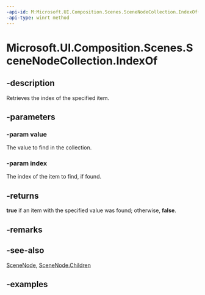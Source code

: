 ```yaml
---
-api-id: M:Microsoft.UI.Composition.Scenes.SceneNodeCollection.IndexOf(Microsoft.UI.Composition.Scenes.SceneNode,System.UInt32@)
-api-type: winrt method
---
```


<!-- Method syntax.
public bool SceneNodeCollection.IndexOf(SceneNode value, UInt32 index)
-->

# Microsoft.UI.Composition.Scenes.SceneNodeCollection.IndexOf

## -description

Retrieves the index of the specified item.

## -parameters
### -param value

The value to find in the collection.

### -param index

The index of the item to find, if found.

## -returns

**true** if an item with the specified value was found; otherwise, **false**.

## -remarks

## -see-also

[SceneNode](scenenode.md), [SceneNode.Children](scenenode_children.md)

## -examples

